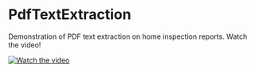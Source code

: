 # PdfTextExtraction

Demonstration of PDF text extraction on home inspection reports. Watch the video!

[![Watch the video](https://img.youtube.com/vi/IPg0zlTzjNk/2.jpg)](https://www.youtube.com/watch?v=IPg0zlTzjNk&feature=youtu.be)
